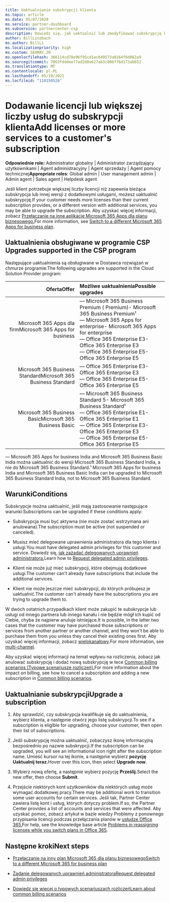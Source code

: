 ```yaml
---
title: Uaktualnianie subskrypcji klienta
ms.topic: article
ms.date: 05/07/2020
ms.service: partner-dashboard
ms.subservice: partnercenter-csp
description: Dowiedz się, jak uaktualnić lub zmodyfikować subskrypcję klienta. Dodaj więcej licencji lub przejdź do innej wersji z większej liczby usług.
author: BillLinzbach
ms.author: BillLi
ms.localizationpriority: high
ms.custom: SEOMAY.20
ms.openlocfilehash: 366114cd78e96f95cd1ac649573a0164f6d062a9
ms.sourcegitcommit: 7063fdddee77ad2d8e627ab3c806f76d173ab652
ms.translationtype: MT
ms.contentlocale: pl-PL
ms.lasthandoff: 05/19/2021
ms.locfileid: "110150526"
---
```

# <a name="add-licenses-or-more-services-to-a-customers-subscription"></a><span data-ttu-id="edc52-104">Dodawanie licencji lub większej liczby usług do subskrypcji klienta</span><span class="sxs-lookup"><span data-stu-id="edc52-104">Add licenses or more services to a customer's subscription</span></span>

<span data-ttu-id="edc52-105">**Odpowiednie role:** Administrator globalny | Administrator zarządzający użytkownikami | Agent administracyjny | Agent sprzedaży | Agent pomocy technicznej</span><span class="sxs-lookup"><span data-stu-id="edc52-105">**Appropriate roles**: Global admin | User management admin | Admin agent | Sales agent | Helpdesk agent</span></span>

<span data-ttu-id="edc52-106">Jeśli klient potrzebuje większej liczby licencji niż zapewnia bieżąca subskrypcja lub innej wersji z dodatkowymi usługami, możesz uaktualnić subskrypcję.</span><span class="sxs-lookup"><span data-stu-id="edc52-106">If your customer needs more licenses than their current subscription provides, or a different version with additional services, you may be able to upgrade the subscription.</span></span> <span data-ttu-id="edc52-107">Aby uzyskać więcej informacji, zobacz [Przełączanie na inne aplikacje Microsoft 365 Apps dla planu biznesowego.](/microsoft-365/commerce/subscriptions/switch-to-a-different-plan)</span><span class="sxs-lookup"><span data-stu-id="edc52-107">For more information, see [Switch to a different Microsoft 365 Apps for business plan](/microsoft-365/commerce/subscriptions/switch-to-a-different-plan).</span></span>

## <a name="upgrades-supported-in-the-csp-program"></a><span data-ttu-id="edc52-108">Uaktualnienia obsługiwane w programie CSP <a id="upgradesubscription"></a></span><span class="sxs-lookup"><span data-stu-id="edc52-108">Upgrades supported in the CSP program <a id="upgradesubscription"></a></span></span>

<span data-ttu-id="edc52-109">Następujące uaktualnienia są obsługiwane w Dostawca rozwiązań w chmurze programie:</span><span class="sxs-lookup"><span data-stu-id="edc52-109">The following upgrades are supported in the Cloud Solution Provider program:</span></span>

| <span data-ttu-id="edc52-110">Oferta</span><span class="sxs-lookup"><span data-stu-id="edc52-110">Offer</span></span> | <span data-ttu-id="edc52-111">Możliwe uaktualnienia</span><span class="sxs-lookup"><span data-stu-id="edc52-111">Possible upgrades</span></span>|
|---:|:---|
| <span data-ttu-id="edc52-112">Microsoft 365 Apps dla firm</span><span class="sxs-lookup"><span data-stu-id="edc52-112">Microsoft 365 Apps for business</span></span>   | <span data-ttu-id="edc52-113">— Microsoft 365 Business Premium ( Premium)</span><span class="sxs-lookup"><span data-stu-id="edc52-113">- Microsoft 365 Business Premium¹</span></span> <br/>  <span data-ttu-id="edc52-114">— Microsoft 365 Apps for enterprise</span><span class="sxs-lookup"><span data-stu-id="edc52-114">- Microsoft 365 Apps for enterprise</span></span> <br/> <span data-ttu-id="edc52-115">— Office 365 Enterprise E3</span><span class="sxs-lookup"><span data-stu-id="edc52-115">- Office 365 Enterprise E3</span></span> <br/> <span data-ttu-id="edc52-116">— Office 365 Enterprise E5</span><span class="sxs-lookup"><span data-stu-id="edc52-116">- Office 365 Enterprise E5</span></span> <br/> |
| <span data-ttu-id="edc52-117">Microsoft 365 Business Standard</span><span class="sxs-lookup"><span data-stu-id="edc52-117">Microsoft 365 Business Standard</span></span>    | <span data-ttu-id="edc52-118">— Office 365 Enterprise E3</span><span class="sxs-lookup"><span data-stu-id="edc52-118">- Office 365 Enterprise E3</span></span> <br/> <span data-ttu-id="edc52-119">— Office 365 Enterprise E5</span><span class="sxs-lookup"><span data-stu-id="edc52-119">- Office 365 Enterprise E5</span></span> <br/> |
| <span data-ttu-id="edc52-120">Microsoft 365 Business Basic</span><span class="sxs-lookup"><span data-stu-id="edc52-120">Microsoft 365 Business Basic</span></span> | <span data-ttu-id="edc52-121">— Microsoft 365 Business Standard 5</span><span class="sxs-lookup"><span data-stu-id="edc52-121">- Microsoft 365 Business Standard¹</span></span> <br/> <span data-ttu-id="edc52-122">— Office 365 Enterprise E1</span><span class="sxs-lookup"><span data-stu-id="edc52-122">- Office 365 Enterprise E1</span></span> <br/> <span data-ttu-id="edc52-123">— Office 365 Enterprise E3</span><span class="sxs-lookup"><span data-stu-id="edc52-123">- Office 365 Enterprise E3</span></span><br/> <span data-ttu-id="edc52-124">— Office 365 Enterprise E5</span><span class="sxs-lookup"><span data-stu-id="edc52-124">- Office 365 Enterprise E5</span></span> <br/> |

<span data-ttu-id="edc52-125">— Microsoft 365 Apps for business India and Microsoft 365 Business Basic India można uaktualnić do wersji Microsoft 365 Business Standard India, a nie do Microsoft 365 Business Standard.</span><span class="sxs-lookup"><span data-stu-id="edc52-125">¹ Microsoft 365 Apps for business India and Microsoft 365 Business Basic India can be upgraded to Microsoft 365 Business Standard India, not to Microsoft 365 Business Standard.</span></span>


## <a name="conditions"></a><span data-ttu-id="edc52-126">Warunki</span><span class="sxs-lookup"><span data-stu-id="edc52-126">Conditions</span></span>

<span data-ttu-id="edc52-127">Subskrypcje można uaktualnić, jeśli mają zastosowanie następujące warunki:</span><span class="sxs-lookup"><span data-stu-id="edc52-127">Subscriptions can be upgraded if these conditions apply:</span></span>

- <span data-ttu-id="edc52-128">Subskrypcja musi być aktywna (nie może zostać wstrzymana ani anulowana).</span><span class="sxs-lookup"><span data-stu-id="edc52-128">The subscription must be active (not suspended or canceled).</span></span>

- <span data-ttu-id="edc52-129">Musisz mieć delegowane uprawnienia administratora dla tego klienta i usługi.</span><span class="sxs-lookup"><span data-stu-id="edc52-129">You must have delegated admin privileges for this customer and service.</span></span> <span data-ttu-id="edc52-130">Dowiedz się, [jak zażądać delegowanych uprawnień administratora.](request-a-relationship-with-a-customer.md)</span><span class="sxs-lookup"><span data-stu-id="edc52-130">Learn how to [Request delegated admin privileges](request-a-relationship-with-a-customer.md).</span></span>

- <span data-ttu-id="edc52-131">Klient nie może już mieć subskrypcji, które obejmują dodatkowe usługi.</span><span class="sxs-lookup"><span data-stu-id="edc52-131">The customer can't already have subscriptions that include the additional services.</span></span>

- <span data-ttu-id="edc52-132">Klient nie może jeszcze mieć subskrypcji, do których próbujesz je uaktualnić.</span><span class="sxs-lookup"><span data-stu-id="edc52-132">The customer can't already have the subscriptions you are trying to upgrade them to.</span></span>

<span data-ttu-id="edc52-133">W dwóch ostatnich przypadkach klient może zakupić te subskrypcje lub usługi od innego partnera lub innego kanału i nie będzie mógł ich kupić od Ciebie, chyba że najpierw anuluje istniejące.</span><span class="sxs-lookup"><span data-stu-id="edc52-133">It is possible, in the latter two cases that the customer may have purchased those subscriptions or services from another partner or another channel, and they won't be able to purchase them from you unless they cancel their existing ones first.</span></span> <span data-ttu-id="edc52-134">Aby uzyskać więcej informacji, zobacz [wielokanałowy](multichannel.md).</span><span class="sxs-lookup"><span data-stu-id="edc52-134">For more information, see [multi-channel](multichannel.md).</span></span>

<span data-ttu-id="edc52-135">Aby uzyskać więcej informacji na temat wpływu na rozliczenia, zobacz jak anulować subskrypcję i dodać nową subskrypcję w tece [Common billing scenarios (Typowe scenariusze rozliczeń).](common-billing-scenarios.md)</span><span class="sxs-lookup"><span data-stu-id="edc52-135">For more information about the impact on billing, see how to cancel a subscription and adding a new subscription in [Common billing scenarios](common-billing-scenarios.md).</span></span>

## <a name="upgrade-a-subscription"></a><span data-ttu-id="edc52-136">Uaktualnianie subskrypcji</span><span class="sxs-lookup"><span data-stu-id="edc52-136">Upgrade a subscription</span></span>

1. <span data-ttu-id="edc52-137">Aby sprawdzić, czy subskrypcja kwalifikuje się do uaktualnienia, wybierz klienta, a następnie otwórz jego listę subskrypcji.</span><span class="sxs-lookup"><span data-stu-id="edc52-137">To see if a subscription is eligible for upgrading, choose your customer, then open their list of subscriptions.</span></span>

2. <span data-ttu-id="edc52-138">Jeśli subskrypcję można uaktualnić, zobaczysz ikonę informacyjną bezpośrednio po nazwie subskrypcji.</span><span class="sxs-lookup"><span data-stu-id="edc52-138">If the subscription can be upgraded, you will see an informational icon right after the subscription name.</span></span> <span data-ttu-id="edc52-139">Umieść kursor na tej ikonie, a następnie wybierz **pozycję Uaktualnij teraz.**</span><span class="sxs-lookup"><span data-stu-id="edc52-139">Hover over this icon, then select **Upgrade now**.</span></span>

3. <span data-ttu-id="edc52-140">Wybierz nową ofertę, a następnie wybierz pozycję **Prześlij.**</span><span class="sxs-lookup"><span data-stu-id="edc52-140">Select the new offer, then choose **Submit**.</span></span>

4. <span data-ttu-id="edc52-141">Przejście niektórych kont użytkowników dla niektórych usług może wymagać dodatkowej pracy.</span><span class="sxs-lookup"><span data-stu-id="edc52-141">There may be additional work to transition some user accounts for certain services.</span></span> <span data-ttu-id="edc52-142">Jeśli tak, Partner Center zawiera listę kont i usług, których dotyczy problem.</span><span class="sxs-lookup"><span data-stu-id="edc52-142">If so, the Partner Center provides a list of accounts and services that were affected.</span></span> <span data-ttu-id="edc52-143">Aby uzyskać pomoc, zobacz artykuł w bazie wiedzy Problemy z ponownego przypisania licencji podczas przełączania planów w [usłudze Office 365.](/microsoft-365/commerce/subscriptions/switch-to-a-different-plan)</span><span class="sxs-lookup"><span data-stu-id="edc52-143">For help, see the knowledge base article [Problems in reassigning licenses while you switch plans in Office 365](/microsoft-365/commerce/subscriptions/switch-to-a-different-plan).</span></span>


## <a name="next-steps"></a><span data-ttu-id="edc52-144">Następne kroki</span><span class="sxs-lookup"><span data-stu-id="edc52-144">Next steps</span></span>

- [<span data-ttu-id="edc52-145">Przełączanie na inny plan Microsoft 365 dla planu biznesowego</span><span class="sxs-lookup"><span data-stu-id="edc52-145">Switch to a different Microsoft 365 for business plan</span></span>](/microsoft-365/commerce/subscriptions/switch-to-a-different-plan)

- [<span data-ttu-id="edc52-146">Żądanie delegowanych uprawnień administratora</span><span class="sxs-lookup"><span data-stu-id="edc52-146">Request delegated admin privileges</span></span>](request-a-relationship-with-a-customer.md)

- [<span data-ttu-id="edc52-147">Dowiedz się więcej o typowych scenariuszach rozliczeń</span><span class="sxs-lookup"><span data-stu-id="edc52-147">Learn about common billing scenarios</span></span>](common-billing-scenarios.md)

